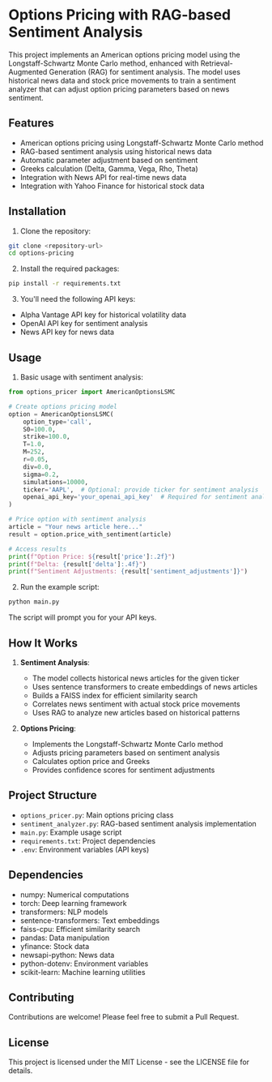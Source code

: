 # Options Pricing with RAG-based Sentiment Analysis

This project implements an American options pricing model using the Longstaff-Schwartz Monte Carlo method, enhanced with Retrieval-Augmented Generation (RAG) for sentiment analysis. The model uses historical news data and stock price movements to train a sentiment analyzer that can adjust option pricing parameters based on news sentiment.

## Features

- American options pricing using Longstaff-Schwartz Monte Carlo method
- RAG-based sentiment analysis using historical news data
- Automatic parameter adjustment based on sentiment
- Greeks calculation (Delta, Gamma, Vega, Rho, Theta)
- Integration with News API for real-time news data
- Integration with Yahoo Finance for historical stock data

## Installation

1. Clone the repository:
```bash
git clone <repository-url>
cd options-pricing
```

2. Install the required packages:
```bash
pip install -r requirements.txt
```

3. You'll need the following API keys:
- Alpha Vantage API key for historical volatility data
- OpenAI API key for sentiment analysis
- News API key for news data

## Usage

1. Basic usage with sentiment analysis:
```python
from options_pricer import AmericanOptionsLSMC

# Create options pricing model
option = AmericanOptionsLSMC(
    option_type='call',
    S0=100.0,
    strike=100.0,
    T=1.0,
    M=252,
    r=0.05,
    div=0.0,
    sigma=0.2,
    simulations=10000,
    ticker='AAPL',  # Optional: provide ticker for sentiment analysis
    openai_api_key='your_openai_api_key'  # Required for sentiment analysis
)

# Price option with sentiment analysis
article = "Your news article here..."
result = option.price_with_sentiment(article)

# Access results
print(f"Option Price: ${result['price']:.2f}")
print(f"Delta: {result['delta']:.4f}")
print(f"Sentiment Adjustments: {result['sentiment_adjustments']}")
```

2. Run the example script:
```bash
python main.py
```
The script will prompt you for your API keys.

## How It Works

1. **Sentiment Analysis**:
   - The model collects historical news articles for the given ticker
   - Uses sentence transformers to create embeddings of news articles
   - Builds a FAISS index for efficient similarity search
   - Correlates news sentiment with actual stock price movements
   - Uses RAG to analyze new articles based on historical patterns

2. **Options Pricing**:
   - Implements the Longstaff-Schwartz Monte Carlo method
   - Adjusts pricing parameters based on sentiment analysis
   - Calculates option price and Greeks
   - Provides confidence scores for sentiment adjustments

## Project Structure

- `options_pricer.py`: Main options pricing class
- `sentiment_analyzer.py`: RAG-based sentiment analysis implementation
- `main.py`: Example usage script
- `requirements.txt`: Project dependencies
- `.env`: Environment variables (API keys)

## Dependencies

- numpy: Numerical computations
- torch: Deep learning framework
- transformers: NLP models
- sentence-transformers: Text embeddings
- faiss-cpu: Efficient similarity search
- pandas: Data manipulation
- yfinance: Stock data
- newsapi-python: News data
- python-dotenv: Environment variables
- scikit-learn: Machine learning utilities

## Contributing

Contributions are welcome! Please feel free to submit a Pull Request.

## License

This project is licensed under the MIT License - see the LICENSE file for details. 